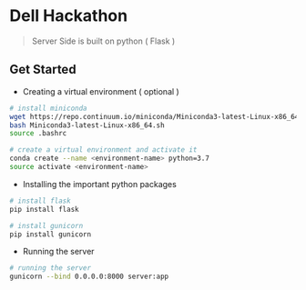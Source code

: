 # Dell Hackathon

> Server Side is built on python ( Flask )

## Get Started

- Creating a virtual environment ( optional )

``` bash
# install miniconda
wget https://repo.continuum.io/miniconda/Miniconda3-latest-Linux-x86_64.sh
bash Miniconda3-latest-Linux-x86_64.sh
source .bashrc

# create a virtual environment and activate it
conda create --name <environment-name> python=3.7
source activate <environment-name>

```

- Installing the important python packages
``` bash
# install flask
pip install flask

# install gunicorn
pip install gunicorn

```

- Running the server
``` bash
# running the server
gunicorn --bind 0.0.0.0:8000 server:app

```
